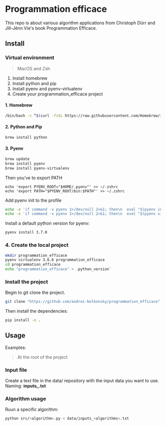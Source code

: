 # Programmation efficace
This repo is about various algorithm applications from Christoph Dürr and Jill-Jênn Vie's book Programmation Efficace.

## Install

### Virtual environment
> MacOS and Zsh
1. Install homebrew
2. Install python and pip
3. Install pyenv and pyenv-virtualenv
4. Create your programmation\_efficace project

#### 1. Homebrew
```sh
/bin/bash -c “$(curl -fsSL https://raw.githubusercontent.com/Homebrew/install/master/install.sh)”
```

#### 2. Python and Pip
```sh
brew install python
```

#### 3. Pyenv
```sh
brew update
brew install pyenv
brew install pyenv-virtualenv
```

Then you’ve to export PATH
```
echo 'export PYENV_ROOT="$HOME/.pyenv"' >> ~/.zshrc
echo 'export PATH="$PYENV_ROOT/bin:$PATH"' >> ~/.zshrc
```

Add pyenv init to the profile
```sh
echo -e 'if command -v pyenv 1>/dev/null 2>&1; then\n  eval "$(pyenv init -)"\nfi' >> ~/.zshrc
echo -e 'if command -v pyenv 1>/dev/null 2>&1; then\n  eval "$(pyenv virtualenv-init -)"\nfi' >> ~/.zshrc
```

Install a default python version for pyenv:
```sh
pyenv install 3.7.0
```

### 4. Create the local project
```sh
mkdir programmation_efficace
pyenv virtualenv 3.6.6 programmation_efficace
cd programmation_efficace
echo "programmation_efficace" > .python_version`
```
### Install the project 
Begin to git clone the project.
```sh
git clone "https://github.com/andrei-bolkonsky/programmation_efficace"
```

Then install the dependencies:
```sh
pip install -e .
```

## Usage 
Examples:
> At the root of the project
### Input file
Create a text file in the data/ repository with the input data you want to use.
Naming: **inputs_<algorith>.txt**

### Algorithm usage
Ruun a specific algorithm:
```sh
python src/<algorithm>.py < data/inputs_<algorithms>.txt
```
